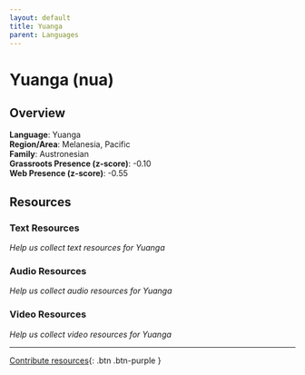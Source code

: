 ```yaml
---
layout: default
title: Yuanga
parent: Languages
---
```


# Yuanga (nua)

## Overview

**Language**: Yuanga  
**Region/Area**: Melanesia, Pacific  
**Family**: Austronesian  
**Grassroots Presence (z-score)**: -0.10  
**Web Presence (z-score)**: -0.55  

## Resources

### Text Resources
*Help us collect text resources for Yuanga*

### Audio Resources
*Help us collect audio resources for Yuanga*

### Video Resources
*Help us collect video resources for Yuanga*

---

[Contribute resources](https://forms.office.com/e/1SfLJx3u1r){: .btn .btn-purple }
